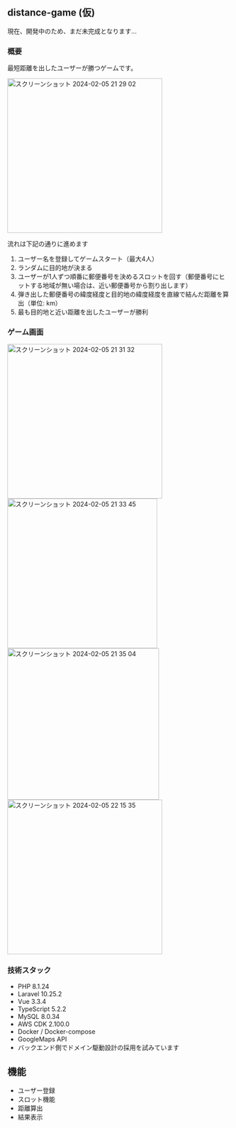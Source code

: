 ## distance-game (仮)
現在、開発中のため、まだ未完成となります...
### 概要
最短距離を出したユーザーが勝つゲームです。

<img width="349" alt="スクリーンショット 2024-02-05 21 29 02" src="https://github.com/Shokimac/distance-game/assets/64714255/eb42b78d-3dec-49c7-ae3d-f834239a3293">

流れは下記の通りに進めます
1. ユーザー名を登録してゲームスタート（最大4人）
2. ランダムに目的地が決まる
3. ユーザーが1人ずつ順番に郵便番号を決めるスロットを回す（郵便番号にヒットする地域が無い場合は、近い郵便番号から割り出します）
4. 弾き出した郵便番号の緯度経度と目的地の緯度経度を直線で結んだ距離を算出（単位: km）
5. 最も目的地と近い距離を出したユーザーが勝利

### ゲーム画面

<img width="349" alt="スクリーンショット 2024-02-05 21 31 32" src="https://github.com/Shokimac/distance-game/assets/64714255/8239c03b-0d63-48f9-b937-fa1f9ba4fa63">
<img width="338" alt="スクリーンショット 2024-02-05 21 33 45" src="https://github.com/Shokimac/distance-game/assets/64714255/7fbf7f36-09e8-45bb-b44c-443e0ab7063c">
<img width="342" alt="スクリーンショット 2024-02-05 21 35 04" src="https://github.com/Shokimac/distance-game/assets/64714255/45364619-54e3-40ac-99d8-c22b2a5e47de">
<img width="349" alt="スクリーンショット 2024-02-05 22 15 35" src="https://github.com/Shokimac/distance-game/assets/64714255/c4fcde98-34db-403d-99b1-1ac3fedbf94c">


### 技術スタック
- PHP 8.1.24
- Laravel 10.25.2
- Vue 3.3.4
- TypeScript 5.2.2
- MySQL 8.0.34
- AWS CDK 2.100.0
- Docker / Docker-compose
- GoogleMaps API
- バックエンド側でドメイン駆動設計の採用を試みています

## 機能
- ユーザー登録
- スロット機能
- 距離算出
- 結果表示
